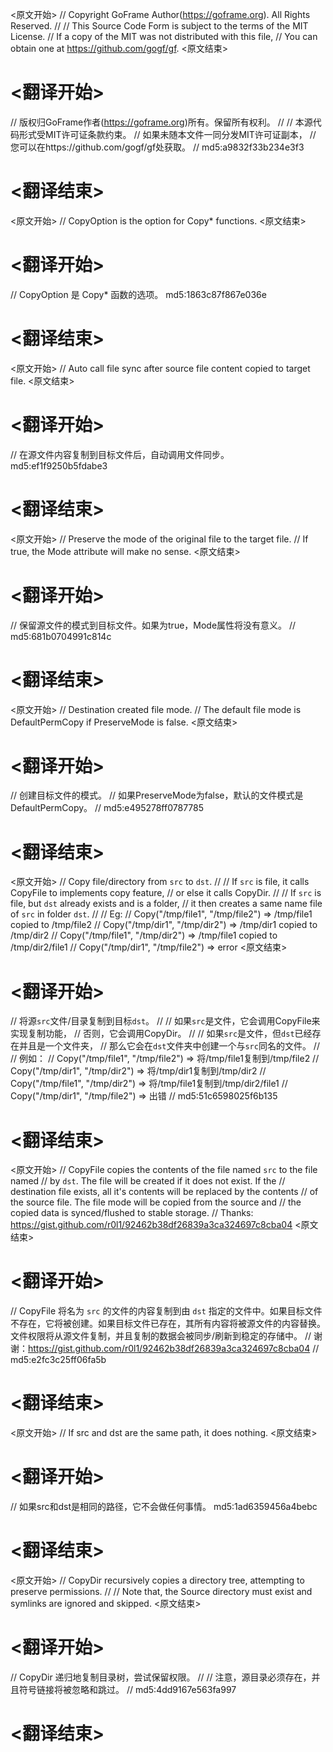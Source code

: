 
<原文开始>
// Copyright GoFrame Author(https://goframe.org). All Rights Reserved.
//
// This Source Code Form is subject to the terms of the MIT License.
// If a copy of the MIT was not distributed with this file,
// You can obtain one at https://github.com/gogf/gf.
<原文结束>

# <翻译开始>
// 版权归GoFrame作者(https://goframe.org)所有。保留所有权利。
//
// 本源代码形式受MIT许可证条款约束。
// 如果未随本文件一同分发MIT许可证副本，
// 您可以在https://github.com/gogf/gf处获取。
// md5:a9832f33b234e3f3
# <翻译结束>


<原文开始>
// CopyOption is the option for Copy* functions.
<原文结束>

# <翻译开始>
// CopyOption 是 Copy* 函数的选项。 md5:1863c87f867e036e
# <翻译结束>


<原文开始>
// Auto call file sync after source file content copied to target file.
<原文结束>

# <翻译开始>
// 在源文件内容复制到目标文件后，自动调用文件同步。 md5:ef1f9250b5fdabe3
# <翻译结束>


<原文开始>
	// Preserve the mode of the original file to the target file.
	// If true, the Mode attribute will make no sense.
<原文结束>

# <翻译开始>
// 保留源文件的模式到目标文件。如果为true，Mode属性将没有意义。
// md5:681b0704991c814c
# <翻译结束>


<原文开始>
	// Destination created file mode.
	// The default file mode is DefaultPermCopy if PreserveMode is false.
<原文结束>

# <翻译开始>
// 创建目标文件的模式。
// 如果PreserveMode为false，默认的文件模式是DefaultPermCopy。
// md5:e495278ff0787785
# <翻译结束>


<原文开始>
// Copy file/directory from `src` to `dst`.
//
// If `src` is file, it calls CopyFile to implements copy feature,
// or else it calls CopyDir.
//
// If `src` is file, but `dst` already exists and is a folder,
// it then creates a same name file of `src` in folder `dst`.
//
// Eg:
// Copy("/tmp/file1", "/tmp/file2") => /tmp/file1 copied to /tmp/file2
// Copy("/tmp/dir1",  "/tmp/dir2")  => /tmp/dir1  copied to /tmp/dir2
// Copy("/tmp/file1", "/tmp/dir2")  => /tmp/file1 copied to /tmp/dir2/file1
// Copy("/tmp/dir1",  "/tmp/file2") => error
<原文结束>

# <翻译开始>
// 将源`src`文件/目录复制到目标`dst`。
//
// 如果`src`是文件，它会调用CopyFile来实现复制功能，
// 否则，它会调用CopyDir。
//
// 如果`src`是文件，但`dst`已经存在并且是一个文件夹，
// 那么它会在`dst`文件夹中创建一个与`src`同名的文件。
//
// 例如：
// Copy("/tmp/file1", "/tmp/file2") => 将/tmp/file1复制到/tmp/file2
// Copy("/tmp/dir1",  "/tmp/dir2")  => 将/tmp/dir1复制到/tmp/dir2
// Copy("/tmp/file1", "/tmp/dir2")  => 将/tmp/file1复制到/tmp/dir2/file1
// Copy("/tmp/dir1",  "/tmp/file2") => 出错
// md5:51c6598025f6b135
# <翻译结束>


<原文开始>
// CopyFile copies the contents of the file named `src` to the file named
// by `dst`. The file will be created if it does not exist. If the
// destination file exists, all it's contents will be replaced by the contents
// of the source file. The file mode will be copied from the source and
// the copied data is synced/flushed to stable storage.
// Thanks: https://gist.github.com/r0l1/92462b38df26839a3ca324697c8cba04
<原文结束>

# <翻译开始>
// CopyFile 将名为 `src` 的文件的内容复制到由 `dst` 指定的文件中。如果目标文件不存在，它将被创建。如果目标文件已存在，其所有内容将被源文件的内容替换。文件权限将从源文件复制，并且复制的数据会被同步/刷新到稳定的存储中。
// 谢谢：https://gist.github.com/r0l1/92462b38df26839a3ca324697c8cba04
// md5:e2fc3c25ff06fa5b
# <翻译结束>


<原文开始>
// If src and dst are the same path, it does nothing.
<原文结束>

# <翻译开始>
// 如果src和dst是相同的路径，它不会做任何事情。 md5:1ad6359456a4bebc
# <翻译结束>


<原文开始>
// CopyDir recursively copies a directory tree, attempting to preserve permissions.
//
// Note that, the Source directory must exist and symlinks are ignored and skipped.
<原文结束>

# <翻译开始>
// CopyDir 递归地复制目录树，尝试保留权限。
//
// 注意，源目录必须存在，并且符号链接将被忽略和跳过。
// md5:4dd9167e563fa997
# <翻译结束>

